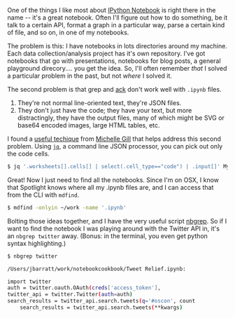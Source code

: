 <!-- 
.. title: Mining your IPython Notebooks with nbgrep
.. slug: mining-your-ipython-notebooks-with-nbgrep
.. date: 2014-07-23 23:08:00 UTC
.. tags: 
.. link: 
.. description: 
.. type: text
-->

One of the things I like most about [IPython Notebook](http://ipython.org/notebook.html) is right there in the name -- it's a great notebook. Often I'll figure out how to do something, be it talk to a certain API, format a graph in a particular way, parse a certain kind of file, and so on, in one of my notebooks.

The problem is this: I have notebooks in lots directories around my machine. Each data collection/analysis project has it's own repository. I've got notebooks that go with presentations, notebooks for blog posts, a general playground direcory.... you get the idea. So, I'll often remember *that* I solved a particular problem in the past, but not *where* I solved it.

The second problem is that grep and [ack](http://beyondgrep.com/) don't work well with `.ipynb` files.

1. They're not normal line-oriented text, they're JSON files.
2. They don't just have the code; they have your text, but more distractingly, they have the output files, many of which might be SVG or base64 encoded images, large HTML tables, etc.

I found a [useful techique](https://gist.github.com/mlgill/5c55253a3bc84a96addf) from [Michelle Gill](http://themodernscientist.com/) that helps address this second problem. Using [`jq`](http://stedolan.github.io/jq/), a command line JSON processor, you can pick out only the code cells.

```bash
$ jq '.worksheets[].cells[] | select(.cell_type=="code") | .input[]' MyFile.ipynb
```

Great! Now I just need to find all the notebooks. Since I'm on OSX, I know that Spotlight knows where all my .ipynb files are, and I can access that from the CLI with `mdfind`.

```bash
$ mdfind -onlyin ~/work -name '.ipynb'
```

Bolting those ideas together, and I have the very useful script [nbgrep](https://gist.github.com/jbarratt/fa1d3473048e5f856aeb). So if I want to find the notebook I was playing around with the Twitter API in, it's an `nbgrep twitter` away. (Bonus: in the terminal, you even get python syntax highlighting.)

```bash
$ nbgrep twitter

/Users/jbarratt/work/notebookcookbook/Tweet Relief.ipynb:

import twitter
auth = twitter.oauth.OAuth(creds['access_token'], 
twitter_api = twitter.Twitter(auth=auth)
search_results = twitter_api.search.tweets(q='#oscon', count
    search_results = twitter_api.search.tweets(**kwargs)
```
